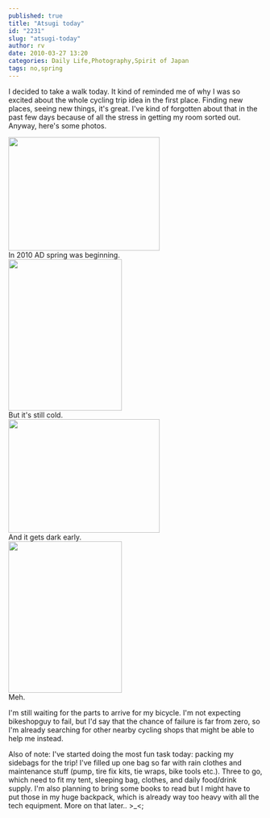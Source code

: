 ```yaml
---
published: true
title: "Atsugi today"
id: "2231"
slug: "atsugi-today"
author: rv
date: 2010-03-27 13:20
categories: Daily Life,Photography,Spirit of Japan
tags: no,spring
---
```

I decided to take a walk today. It kind of reminded me of why I was so excited about the whole cycling trip idea in the first place. Finding new places, seeing new things, it's great. I've kind of forgotten about that in the past few days because of all the stress in getting my room sorted out. Anyway, here's some photos.

<div class="caption">
<a href="https://s3.amazonaws.com/cfwblog/uploads/2010/03/img_1211.jpg"><img class="size-medium wp-image-2232" title="IMG_1211" src="https://s3.amazonaws.com/cfwblog/uploads/2010/03/img_1211.jpg?w=300" alt="" width="300" height="225" /></a>
<div class="caption-text">In 2010 AD spring was beginning.</div>
</div>

<div class="caption">
<a href="https://s3.amazonaws.com/cfwblog/uploads/2010/03/img_1216.jpg"><img class="size-medium wp-image-2233" title="IMG_1216" src="https://s3.amazonaws.com/cfwblog/uploads/2010/03/img_1216.jpg?w=225" alt="" width="225" height="300" /></a>
<div class="caption-text">But it&#39;s still cold.</div>
</div>

<div class="caption">
<a href="https://s3.amazonaws.com/cfwblog/uploads/2010/03/img_1232.jpg"><img class="size-medium wp-image-2234" title="IMG_1232" src="https://s3.amazonaws.com/cfwblog/uploads/2010/03/img_1232.jpg?w=300" alt="" width="300" height="225" /></a>
<div class="caption-text">And it gets dark early. </div>
</div>

<div class="caption">
<a href="https://s3.amazonaws.com/cfwblog/uploads/2010/03/img_1245.jpg"><img class="size-medium wp-image-2235" title="IMG_1245" src="https://s3.amazonaws.com/cfwblog/uploads/2010/03/img_1245.jpg?w=225" alt="" width="225" height="300" /></a>
<div class="caption-text">Meh.</div>
</div>

I'm still waiting for the parts to arrive for my bicycle. I'm not expecting bikeshopguy to fail, but I'd say that the chance of failure is far from zero, so I'm already searching for other nearby cycling shops that might be able to help me instead.

Also of note: I've started doing the most fun task today: packing my sidebags for the trip! I've filled up one bag so far with rain clothes and maintenance stuff (pump, tire fix kits, tie wraps, bike tools etc.). Three to go, which need to fit my tent, sleeping bag, clothes, and daily food/drink supply. I'm also planning to bring some books to read but I might have to put those in my huge backpack, which is already way too heavy with all the tech equipment. More on that later.. &gt;_&lt;;